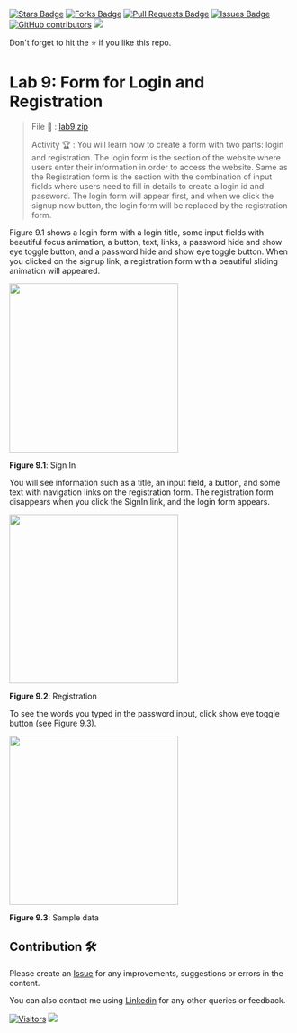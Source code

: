 <a href="https://github.com/drshahizan/learn-php/stargazers"><img src="https://img.shields.io/github/stars/drshahizan/learn-php" alt="Stars Badge"/></a>
<a href="https://github.com/drshahizan/learn-php/network/members"><img src="https://img.shields.io/github/forks/drshahizan/learn-php" alt="Forks Badge"/></a>
<a href="https://github.com/drshahizan/learn-php/pulls"><img src="https://img.shields.io/github/issues-pr/drshahizan/learn-php" alt="Pull Requests Badge"/></a>
<a href="https://github.com/drshahizan/learn-php/issues"><img src="https://img.shields.io/github/issues/drshahizan/learn-php" alt="Issues Badge"/></a>
<a href="https://github.com/drshahizan/learn-php/graphs/contributors"><img alt="GitHub contributors" src="https://img.shields.io/github/contributors/drshahizan/learn-php?color=2b9348"></a>
![](https://visitor-badge.glitch.me/badge?page_id=drshahizan/learn-php)

Don't forget to hit the :star: if you like this repo.

# Lab 9: Form for Login and Registration

> File 📁 : [lab9.zip](./download/lab9.zip?raw=true)
> 
> Activity 🏆 :
> You will learn how to create a form with two parts: login and registration. The login form is the section of the website where users enter their information in order to access the website. Same as the Registration form is the section with the combination of input fields where users need to fill in details to create a login id and password. The login form will appear first, and when we click the signup now button, the login form will be replaced by the registration form.
> 

Figure 9.1 shows a login form with a login title, some input fields with beautiful focus animation, a button, text, links, a password hide and show eye toggle button, and a password hide and show eye toggle button. When you clicked on the signup link, a registration form with a beautiful sliding animation will appeared.

<img src="./download/l9int-a.png" width="300" />

**Figure 9.1**: Sign In

You will see information such as a title, an input field, a button, and some text with navigation links on the registration form. The registration form disappears when you click the SignIn link, and the login form appears.

<img src="./download/l9int-b.png" width="300" />

**Figure 9.2**: Registration

To see the words you typed in the password input, click show eye toggle button (see Figure 9.3).

<img src="./download/l9int-c.png" width="300" />

**Figure 9.3**: Sample data

## Contribution 🛠️
Please create an [Issue](https://github.com/drshahizan/learn-php/issues) for any improvements, suggestions or errors in the content.

You can also contact me using [Linkedin](https://www.linkedin.com/in/drshahizan/) for any other queries or feedback.

[![Visitors](https://api.visitorbadge.io/api/visitors?path=https%3A%2F%2Fgithub.com%2Fdrshahizan&labelColor=%23697689&countColor=%23555555&style=plastic)](https://visitorbadge.io/status?path=https%3A%2F%2Fgithub.com%2Fdrshahizan)
![](https://hit.yhype.me/github/profile?user_id=81284918)

